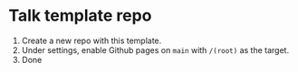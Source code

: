 # Talk template repo

1. Create a new repo with this template.
2. Under settings, enable Github pages on `main` with `/(root)` as the target.
3. Done